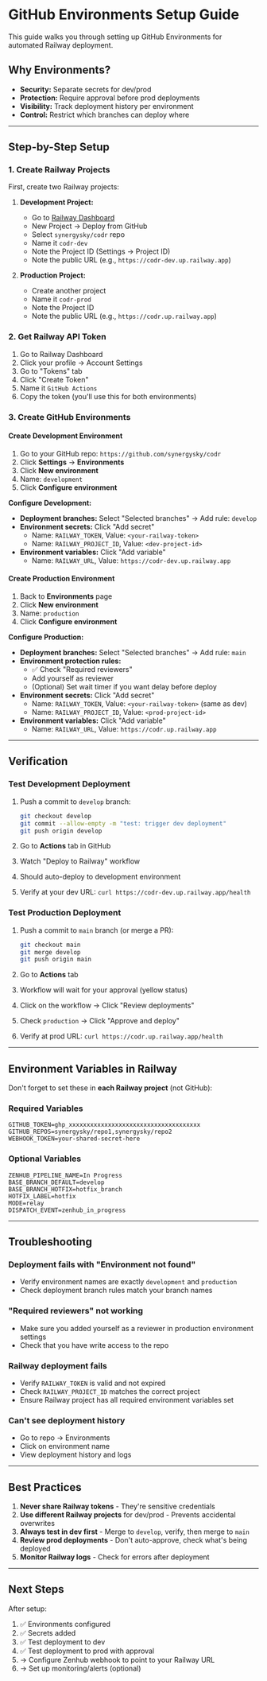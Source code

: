 # GitHub Environments Setup Guide

This guide walks you through setting up GitHub Environments for automated Railway deployment.

## Why Environments?

- **Security:** Separate secrets for dev/prod
- **Protection:** Require approval before prod deployments
- **Visibility:** Track deployment history per environment
- **Control:** Restrict which branches can deploy where

---

## Step-by-Step Setup

### 1. Create Railway Projects

First, create two Railway projects:

1. **Development Project:**
   - Go to [Railway Dashboard](https://railway.app)
   - New Project → Deploy from GitHub
   - Select `synergysky/codr` repo
   - Name it `codr-dev`
   - Note the Project ID (Settings → Project ID)
   - Note the public URL (e.g., `https://codr-dev.up.railway.app`)

2. **Production Project:**
   - Create another project
   - Name it `codr-prod`
   - Note the Project ID
   - Note the public URL (e.g., `https://codr.up.railway.app`)

### 2. Get Railway API Token

1. Go to Railway Dashboard
2. Click your profile → Account Settings
3. Go to "Tokens" tab
4. Click "Create Token"
5. Name it `GitHub Actions`
6. Copy the token (you'll use this for both environments)

### 3. Create GitHub Environments

#### Create Development Environment

1. Go to your GitHub repo: `https://github.com/synergysky/codr`
2. Click **Settings** → **Environments**
3. Click **New environment**
4. Name: `development`
5. Click **Configure environment**

**Configure Development:**
- **Deployment branches:** Select "Selected branches" → Add rule: `develop`
- **Environment secrets:** Click "Add secret"
  - Name: `RAILWAY_TOKEN`, Value: `<your-railway-token>`
  - Name: `RAILWAY_PROJECT_ID`, Value: `<dev-project-id>`
- **Environment variables:** Click "Add variable"
  - Name: `RAILWAY_URL`, Value: `https://codr-dev.up.railway.app`

#### Create Production Environment

1. Back to **Environments** page
2. Click **New environment**
3. Name: `production`
4. Click **Configure environment**

**Configure Production:**
- **Deployment branches:** Select "Selected branches" → Add rule: `main`
- **Environment protection rules:**
  - ✅ Check "Required reviewers"
  - Add yourself as reviewer
  - (Optional) Set wait timer if you want delay before deploy
- **Environment secrets:** Click "Add secret"
  - Name: `RAILWAY_TOKEN`, Value: `<your-railway-token>` (same as dev)
  - Name: `RAILWAY_PROJECT_ID`, Value: `<prod-project-id>`
- **Environment variables:** Click "Add variable"
  - Name: `RAILWAY_URL`, Value: `https://codr.up.railway.app`

---

## Verification

### Test Development Deployment

1. Push a commit to `develop` branch:
   ```bash
   git checkout develop
   git commit --allow-empty -m "test: trigger dev deployment"
   git push origin develop
   ```

2. Go to **Actions** tab in GitHub
3. Watch "Deploy to Railway" workflow
4. Should auto-deploy to development environment
5. Verify at your dev URL: `curl https://codr-dev.up.railway.app/health`

### Test Production Deployment

1. Push a commit to `main` branch (or merge a PR):
   ```bash
   git checkout main
   git merge develop
   git push origin main
   ```

2. Go to **Actions** tab
3. Workflow will wait for your approval (yellow status)
4. Click on the workflow → Click "Review deployments"
5. Check `production` → Click "Approve and deploy"
6. Verify at prod URL: `curl https://codr.up.railway.app/health`

---

## Environment Variables in Railway

Don't forget to set these in **each Railway project** (not GitHub):

### Required Variables
```
GITHUB_TOKEN=ghp_xxxxxxxxxxxxxxxxxxxxxxxxxxxxxxxxxxxxx
GITHUB_REPOS=synergysky/repo1,synergysky/repo2
WEBHOOK_TOKEN=your-shared-secret-here
```

### Optional Variables
```
ZENHUB_PIPELINE_NAME=In Progress
BASE_BRANCH_DEFAULT=develop
BASE_BRANCH_HOTFIX=hotfix_branch
HOTFIX_LABEL=hotfix
MODE=relay
DISPATCH_EVENT=zenhub_in_progress
```

---

## Troubleshooting

### Deployment fails with "Environment not found"
- Verify environment names are exactly `development` and `production`
- Check deployment branch rules match your branch names

### "Required reviewers" not working
- Make sure you added yourself as a reviewer in production environment settings
- Check that you have write access to the repo

### Railway deployment fails
- Verify `RAILWAY_TOKEN` is valid and not expired
- Check `RAILWAY_PROJECT_ID` matches the correct project
- Ensure Railway project has all required environment variables set

### Can't see deployment history
- Go to repo → Environments
- Click on environment name
- View deployment history and logs

---

## Best Practices

1. **Never share Railway tokens** - They're sensitive credentials
2. **Use different Railway projects** for dev/prod - Prevents accidental overwrites
3. **Always test in dev first** - Merge to `develop`, verify, then merge to `main`
4. **Review prod deployments** - Don't auto-approve, check what's being deployed
5. **Monitor Railway logs** - Check for errors after deployment

---

## Next Steps

After setup:
1. ✅ Environments configured
2. ✅ Secrets added
3. ✅ Test deployment to dev
4. ✅ Test deployment to prod with approval
5. → Configure Zenhub webhook to point to your Railway URL
6. → Set up monitoring/alerts (optional)
